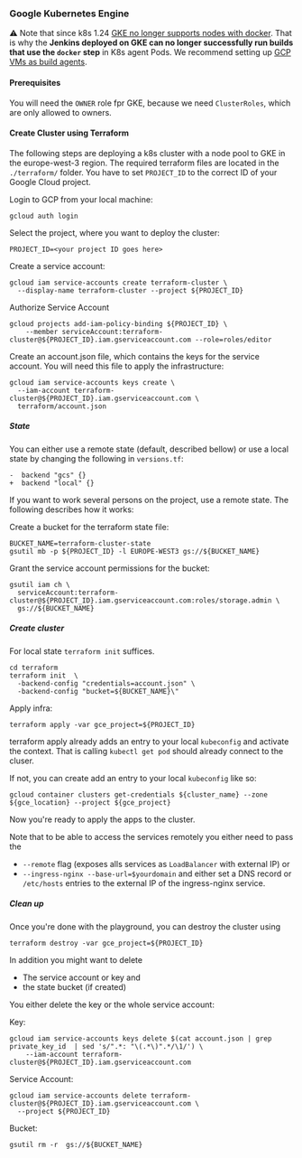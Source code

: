 ### Google Kubernetes Engine

⚠️ Note that since k8s 1.24 [GKE no longer supports nodes with docker](https://cloud.google.com/kubernetes-engine/docs/deprecations/docker-containerd).
That is why the **Jenkins deployed on GKE can no longer successfully run builds that use the `docker` step** in K8s agent Pods.
We recommend setting up [GCP VMs as build agents](https://cloud.google.com/architecture/using-jenkins-for-distributed-builds-on-compute-engine#configuring_jenkins_plugins).

#### Prerequisites

You will need the `OWNER` role fpr GKE, because we need `ClusterRoles`, which are only allowed to owners.

#### Create Cluster using Terraform
The following steps are deploying a k8s cluster with a node pool to GKE in the europe-west-3 region.
The required terraform files are located in the `./terraform/` folder.
You have to set `PROJECT_ID` to the correct ID of your Google Cloud project.

Login to GCP from your local machine:

```shell
gcloud auth login
```

Select the project, where you want to deploy the cluster:
```shell
PROJECT_ID=<your project ID goes here>
```

Create a service account:
```shell
gcloud iam service-accounts create terraform-cluster \
  --display-name terraform-cluster --project ${PROJECT_ID}
```

Authorize Service Account

```shell
gcloud projects add-iam-policy-binding ${PROJECT_ID} \
    --member serviceAccount:terraform-cluster@${PROJECT_ID}.iam.gserviceaccount.com --role=roles/editor
```

Create an account.json file, which contains the keys for the service account.
You will need this file to apply the infrastructure:

```shell
gcloud iam service-accounts keys create \
  --iam-account terraform-cluster@${PROJECT_ID}.iam.gserviceaccount.com \
  terraform/account.json
```

##### State


You can either use a remote state (default, described bellow) or use a local state by changing the following in `versions.tf`:
```
-  backend "gcs" {}
+  backend "local" {}
```

If you want to work several persons on the project, use a remote state. The following describes how it works:

Create a bucket for the terraform state file:
```shell
BUCKET_NAME=terraform-cluster-state
gsutil mb -p ${PROJECT_ID} -l EUROPE-WEST3 gs://${BUCKET_NAME}
```

Grant the service account permissions for the bucket:
```shell
gsutil iam ch \
  serviceAccount:terraform-cluster@${PROJECT_ID}.iam.gserviceaccount.com:roles/storage.admin \
  gs://${BUCKET_NAME}
```

##### Create cluster

For local state `terraform init` suffices.

```shell
cd terraform
terraform init  \
  -backend-config "credentials=account.json" \
  -backend-config "bucket=${BUCKET_NAME}\"
```

Apply infra:
```shell
terraform apply -var gce_project=${PROJECT_ID}
```

terraform apply already adds an entry to your local `kubeconfig` and activate the context. That is calling
`kubectl get pod` should already connect to the cluser.

If not, you can create add an entry to your local `kubeconfig` like so:

```shell
gcloud container clusters get-credentials ${cluster_name} --zone ${gce_location} --project ${gce_project}
```

Now you're ready to apply the apps to the cluster.

Note that to be able to access the services remotely you either need to pass the
* `--remote` flag (exposes alls services as `LoadBalancer` with external IP) or
* `--ingress-nginx --base-url=$yourdomain` and either set a DNS record or `/etc/hosts` entries to the external IP of the
  ingress-nginx service. 

##### Clean up

Once you're done with the playground, you can destroy the cluster using

```shell
terraform destroy -var gce_project=${PROJECT_ID}
```

In addition you might want to delete
* The service account or key and
* the state bucket (if created)

You either delete the key or the whole service account:

Key: 
```shell
gcloud iam service-accounts keys delete $(cat account.json | grep private_key_id  | sed 's/".*: "\(.*\)".*/\1/') \
    --iam-account terraform-cluster@${PROJECT_ID}.iam.gserviceaccount.com
```

Service Account:
```shell
gcloud iam service-accounts delete terraform-cluster@${PROJECT_ID}.iam.gserviceaccount.com \
  --project ${PROJECT_ID}
```

Bucket:

```shell
gsutil rm -r  gs://${BUCKET_NAME}
```